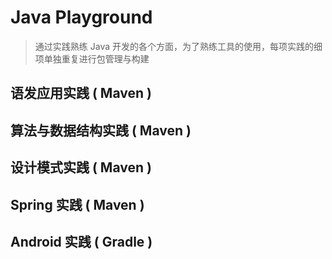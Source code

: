 # Java Playground

> 通过实践熟练 Java 开发的各个方面，为了熟练工具的使用，每项实践的细项单独重复进行包管理与构建


## 语发应用实践 ( Maven )
## 算法与数据结构实践 ( Maven )
## 设计模式实践 ( Maven )
## Spring 实践 ( Maven )
## Android 实践 ( Gradle )